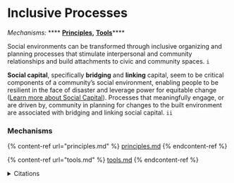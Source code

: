 # Inclusive Processes

_Mechanisms:_ **** [**Principles**](principles.md)**,** [**Tools**](tools.md)****

Social environments can be transformed through inclusive organizing and planning processes that stimulate interpersonal and community relationships and build attachments to civic and community spaces. `i`

**Social capital**, specifically **bridging** and **linking** capital, seem to be critical components of a community’s social environment, enabling people to be resilient in the face of disaster and leverage power for equitable change ([Learn more about Social Capital](../)). Processes that meaningfully engage, or are driven by, community in planning for changes to the built environment are associated with bridging and linking social capital. `ii`

### Mechanisms

{% content-ref url="principles.md" %}
[principles.md](principles.md)
{% endcontent-ref %}

{% content-ref url="tools.md" %}
[tools.md](tools.md)
{% endcontent-ref %}

<details>

<summary>Citations</summary>

`i` _Clayton, S., Manning, C. M., Speiser, M., & Hill, A. N. (2021). Mental Health and Our Changing Climate: Impacts, Inequities, Responses. Washington, D.C.: American Psychological Association, and ecoAmerica._ [_https://ecoamerica.org/wp-content/uploads/2021/11/mental-health-climate-change-2021-ea-apa.pdf_](https://ecoamerica.org/wp-content/uploads/2021/11/mental-health-climate-change-2021-ea-apa.pdf)__

`ii` Kyne, D., & Aldrich, D. P. (2020). Capturing bonding, bridging, and linking social capital through publicly available data. _Risk, Hazards & Crisis in Public Policy_, _11_(1), 61-86.

</details>
